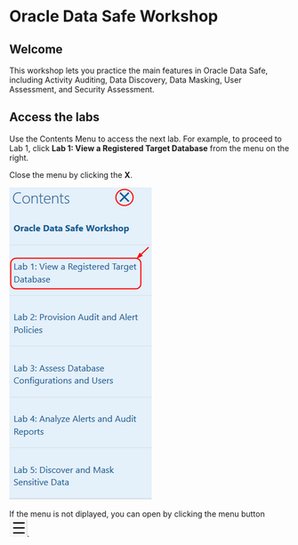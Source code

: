﻿# Oracle Data Safe Workshop
## Welcome

This workshop lets you practice the main features in Oracle Data Safe, including Activity Auditing, Data Discovery, Data Masking, User Assessment, and Security Assessment.

## Access the labs

Use the Contents Menu to access the next lab. For example, to proceed to Lab 1, click **Lab 1: View a Registered Target Database** from the menu on the right.

Close the menu by clicking the **X**.

![](./img/Menu.png " ") 

If the menu is not diplayed, you can open by clicking the menu button  
![Menu icon](./img/MenuButton.png).